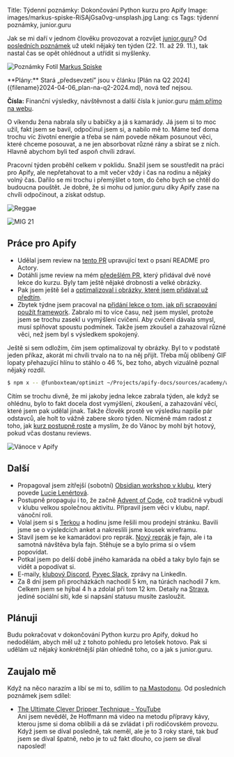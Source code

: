 Title: Týdenní poznámky: Dokončování Python kurzu pro Apify
Image: images/markus-spiske-RiSAjGsa0vg-unsplash.jpg
Lang: cs
Tags: týdenní poznámky, junior.guru

Jak se mi daří v jednom člověku provozovat a rozvíjet [junior.guru](https://junior.guru/)?
Od [posledních poznámek]({filename}2024-11-22_tydenni-poznamky-soutez-o-knihy-a-tyden-pro-digitalni-cesko.md) už utekl nějaký ten týden (22. 11. až 29. 11.), tak nastal čas se opět ohlédnout a utřídit si myšlenky.

![Poznámky]({static}/images/markus-spiske-RiSAjGsa0vg-unsplash.jpg)
Fotil [Markus Spiske](https://unsplash.com/@markusspiske)

<div class="alert alert-warning" role="alert" markdown="1">
**Plány:** Stará „předsevzetí” jsou v článku [Plán na Q2 2024]({filename}2024-04-06_plan-na-q2-2024.md), nová teď nejsou.

**Čísla:** Finanční výsledky, návštěvnost a další čísla k junior.guru [mám přímo na webu](https://junior.guru/about/).
</div>

O víkendu žena nabrala síly u babičky a já s kamarády. Já jsem si to moc užil, fakt jsem se bavil, odpočinul jsem si, a nabilo mě to. Máme teď doma trochu víc životní energie a třeba se nám povede někam posunout věci, které chceme posouvat, a ne jen absorbovat různé rány a sbírat se z nich. Hlavně abychom byli teď aspoň chvíli zdraví.

Pracovní týden proběhl celkem v poklidu. Snažil jsem se soustředit na práci pro Apify, ale nepřetahovat to a mít večer vždy i čas na rodinu a nějaký volný čas. Dařilo se mi trochu i přemýšlet o tom, do čeho bych se chtěl do budoucna pouštět. Je dobré, že si mohu od junior.guru díky Apify zase na chvíli odpočinout, a získat odstup.

![Reggae]({static}/images/img-3059.jpg)

![MIG 21]({static}/images/img-3105.jpg)

## Práce pro Apify

- Udělal jsem review na [tento PR](https://github.com/apify/apify-docs/pull/1283) upravující text o psaní README pro Actory.
- Dotáhli jsme review na mém [předešlém PR](https://github.com/apify/apify-docs/pull/1244/), který přidával dvě nové lekce do kurzu. Byly tam ještě nějaké drobnosti a velké obrázky.
- Pak jsem ještě šel a [optimalizoval i obrázky, které jsem přidával už předtím](https://github.com/apify/apify-docs/pull/1302).
- Zbytek týdne jsem pracoval na [přidání lekce o tom, jak při scrapování použít framework](https://github.com/apify/apify-docs/pull/1303). Zabralo mi to více času, než jsem myslel, protože jsem se trochu zasekl u vymýšlení cvičení. Aby cvičení dávala smysl, musí splňovat spoustu podmínek. Takže jsem zkoušel a zahazoval různé věci, než jsem byl s výsledkem spokojený.

Ještě si sem odložím, čím jsem optimalizoval ty obrázky. Byl to v podstatě jeden příkaz, akorát mi chvíli trvalo na to na něj přijít. Třeba můj oblíbený GIF lopaty přehazující hlínu to stáhlo o 46 %, bez toho, abych vizuálně poznal nějaký rozdíl.

```bash
$ npm x -- @funboxteam/optimizt ~/Projects/apify-docs/sources/academy/webscraping/scraping_basics_python/images/
```

Cítím se trochu divně, že mi jakoby jedna lekce zabrala týden, ale když se ohlédnu, bylo to fakt docela dost vymýšlení, zkoušení, a zahazování věcí, které jsem pak udělal jinak. Takže člověk prostě ve výsledku napíše pár odstavců, ale holt to vážně zabere skoro týden. Nicméně mám radost z toho, jak [kurz postupně roste](https://docs.apify.com/academy/scraping-basics-python) a myslím, že do Vánoc by mohl být hotový, pokud včas dostanu reviews.

![Vánoce v Apify]({static}/images/image-720.png)

## Další

- Propagoval jsem zítřejší (sobotní) [Obsidian workshop v klubu](https://junior.guru/events/47/), který povede [Lucie Lenértová](https://www.youtube.com/watch?v=JyyweqNkdZ0).
- Postupně propaguju i to, že začně [Advent of Code](https://adventofcode.com/), což tradičně vybudí v klubu velkou společnou aktivitu. Připravil jsem věci v klubu, např. vánoční roli.
- Volal jsem si s [Terkou](http://www.popitchimentoring.cz/) a hodinu jsme řešili mou prodejní stránku. Bavili jsme se o výsledcích anket a nakreslili jsme kousek wireframu.
-   Stavil jsem se ke kamarádovi pro reprák. [Nový reprák](https://usa.yamaha.com/products/audio_visual/desktop_audio/wx-030/index.html) je fajn, ale i ta samotná návštěva byla fajn. Stěhuje se a bylo prima si o všem popovídat.
-   Potkal jsem po delší době jiného kamaráda na oběd a taky bylo fajn se vidět a popodívat si.
-   E-maily, [klubový Discord](https://junior.guru/club/), [Pyvec Slack](https://docs.pyvec.org/operations/support.html#sit-kontaktu), zprávy na LinkedIn.
-   Za 8 dní jsem při procházkách nachodil 5 km, na túrách nachodil 7 km. Celkem jsem se hýbal 4 h a zdolal při tom 12 km.
    Detaily na [Strava](https://www.strava.com/athletes/31242569), jediné sociální síti, kde si napsání statusu musíte zasloužit.

## Plánuji

Budu pokračovat v dokončování Python kurzu pro Apify, dokud ho nedodělám, abych měl už z tohoto pohledu pro letošek hotovo. Pak si udělám už nějaký konkrétnější plán ohledně toho, co a jak s junior.guru.

## Zaujalo mě

Když na něco narazím a líbí se mi to, sdílím to [na Mastodonu](https://mastodonczech.cz/@honzajavorek).
Od posledních poznámek jsem sdílel:

- [The Ultimate Clever Dripper Technique - YouTube](https://www.youtube.com/watch?v=RpOdennxP24)<br>Ani jsem nevěděl, že Hoffmann má video na metodu přípravy kávy, kterou jsme si doma oblíbili a dá se zvládat i při rodičovském provozu. Když jsem se díval posledně, tak neměl, ale je to 3 roky staré, tak buď jsem se díval špatně, nebo je to už fakt dlouho, co jsem se díval naposled!
